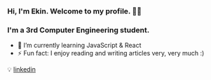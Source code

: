 ### Hi, I'm Ekin. Welcome to my profile. 🙂👋

### I'm a 3rd Computer Engineering student.

- 🌱 I’m currently learning JavaScript & React
- ⚡ Fun fact: I enjoy reading and writing articles very, very much :)

💡  [linkedin] 


[linkedin]: https://www.linkedin.com/in/ekin-%C5%9Fuataman-438775193/
